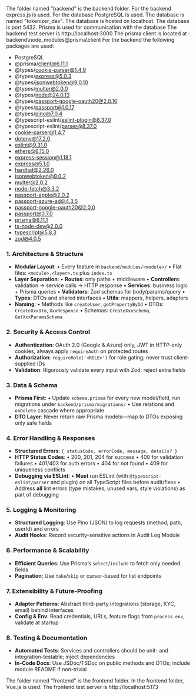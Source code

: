 The folder named "backend" is the backend folder.
For the backend express.js is used.
For the database PostgreSQL is used.
The database is named "tokenizer_dev".
The database is hosted on localhost.
The database is port 5432.
Prisma is used for communication with the database
The backend test server is http://localhost:3000
The prisma client is located at : backend\node_modules\@prisma\client
For the backend the following packages are used:

- PostgreSQL
- @prisma/client@6.11.1
- @types/cookie-parser@1.4.9
- @types/express@5.0.3
- @types/jsonwebtoken@9.0.10
- @types/multer@2.0.0
- @types/node@24.0.13
- @types/passport-google-oauth20@2.0.16
- @types/passport@1.0.17
- @types/pino@7.0.4
- @typescript-eslint/eslint-plugin@8.37.0
- @typescript-eslint/parser@8.37.0
- cookie-parser@1.4.7
- dotenv@17.2.0
- eslint@9.31.0
- ethers@6.15.0
- express-session@1.18.1
- express@5.1.0
- hardhat@2.26.0
- jsonwebtoken@9.0.2
- multer@2.0.2
- node-fetch@3.3.2
- passport-apple@2.0.2
- passport-azure-ad@4.3.5
- passport-google-oauth20@2.0.0
- passport@0.7.0
- prisma@6.11.1
- ts-node-dev@2.0.0
- typescript@5.8.3
- zod@4.0.5


### 1. Architecture & Structure
* **Modular Layout**:
  • Every feature in `backend/modules/<module>/`
  • Flat files: `<module>.<layer>.ts` plus `index.ts`
* **Layer Separation**:
  • **Routes**: only paths + middleware
  • **Controllers**: validation → service calls → HTTP response
  • **Services**: business logic + Prisma queries
  • **Validators**: Zod schemas for body/params/query
  • **Types**: DTOs and shared interfaces
  • **Utils**: mappers, helpers, adapters
* **Naming**:
  • Methods like `createUser`, `getPropertyById`
  • DTOs: `CreateXxxDto`, `XxxResponse`
  • Schemas: `CreateXxxSchema`, `GetXxxParamsSchema`

### 2. Security & Access Control
* **Authentication**: OAuth 2.0 (Google & Azure) only, JWT in HTTP-only cookies, always apply `requireAuth` on protected routes
* **Authorization**: `requireRole('<ROLE>')` for role gating; never trust client-supplied IDs
* **Validation**: Rigorously validate every input with Zod; reject extra fields

### 3. Data & Schema
* **Prisma First**:
  • Update `schema.prisma` for every new model/field, run migrations under `backend/prisma/migrations/`
  • Use relations and `onDelete` cascade where appropriate
* **DTO Layer**: Never return raw Prisma models—map to DTOs exposing only safe fields

### 4. Error Handling & Responses
* **Structured Errors**: `{ statusCode, errorCode, message, details? }`
* **HTTP Status Codes**:
  • 200, 201, 204 for success
  • 400 for validation failures
  • 401/403 for auth errors
  • 404 for not found
  • 409 for uniqueness conflicts
* **Debugging via ESLint**:
  • **Must** run ESLint (with `@typescript-eslint/parser` and plugin) on all TypeScript files before audit/fixes
  • Address **all** lint errors (type mistakes, unused vars, style violations) as part of debugging

### 5. Logging & Monitoring
* **Structured Logging**: Use Pino (JSON) to log requests (method, path, userId) and errors
* **Audit Hooks**: Record security-sensitive actions in Audit Log Module

### 6. Performance & Scalability
* **Efficient Queries**: Use Prisma’s `select`/`include` to fetch only needed fields
* **Pagination**: Use `take`/`skip` or cursor-based for list endpoints

### 7. Extensibility & Future-Proofing
* **Adapter Patterns**: Abstract third-party integrations (storage, KYC, email) behind interfaces
* **Config & Env**: Read credentials, URLs, feature flags from `process.env`, validate at startup

### 8. Testing & Documentation
* **Automated Tests**: Services and controllers should be unit- and integration-testable; inject dependencies
* **In-Code Docs**: Use JSDoc/TSDoc on public methods and DTOs; include module README if non-trivial







The folder named "frontend" is the frontend folder.
In the frontend folder, Vue.js is used.
The frontend test server is http://localhost:5173


